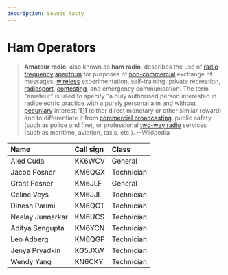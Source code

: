 ```yaml
---
description: Sounds tasty
---
```


# Ham Operators

> **Amateur radio**, also known as **ham radio**, describes the use of [radio frequency](https://en.wikipedia.org/wiki/Radio_frequency) [spectrum](https://en.wikipedia.org/wiki/Radio_spectrum) for purposes of [non-commercial](https://en.wikipedia.org/wiki/Non-commercial) exchange of messages, [wireless](https://en.wikipedia.org/wiki/Wireless) experimentation, self-training, private recreation, [radiosport](https://en.wikipedia.org/wiki/Radiosport), [contesting](https://en.wikipedia.org/wiki/Contesting), and emergency communication. The term "amateur" is used to specify "a duly authorised person interested in radioelectric practice with a purely personal aim and without [pecuniary](https://en.wiktionary.org/wiki/pecuniary) interest;"[\[1\]](https://en.wikipedia.org/wiki/Amateur_radio#cite_note-1) \(either direct monetary or other similar reward\) and to differentiate it from [commercial broadcasting](https://en.wikipedia.org/wiki/Commercial_broadcasting), public safety \(such as police and fire\), or professional [two-way radio](https://en.wikipedia.org/wiki/Two-way_radio) services \(such as maritime, aviation, taxis, etc.\). --Wikipedia

| Name | Call sign | Class |
| :--- | :--- | :--- |
| Aled Cuda | KK6WCV | General |
| Jacob Posner | KM6QGX | Technician |
| Grant Posner | KM6JLF | General |
| Celine Veys | KM6JJI | Technician |
| Dinesh Parimi | KM6QGT | Technician |
| Neelay Junnarkar | KM6UCS | Technician |
| Aditya Sengupta | KM6YCN | Technician |
| Leo Adberg | KM6QGP | Technician |
| Jenya Pryadkin | KG5JXW | Technician |
| Wendy Yang | KN6CKY | Technician |

